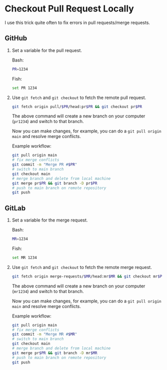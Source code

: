 # Checkout Pull Request Locally

I use this trick quite often to fix errors in pull requests/merge requests.

## GitHub

1. Set a variable for the pull request.

   Bash:

   ```bash
   PR=1234
   ```

   Fish:

   ```bash
   set PR 1234
   ```

2. Use `git fetch` and `git checkout` to fetch the remote pull request.

   ```bash
   git fetch origin pull/$PR/head:pr$PR && git checkout pr$PR
   ```

   The above command will create a new branch on your computer (`pr1234`) and switch to that branch.

   Now you can make changes, for example, you can do a `git pull origin main` and resolve merge conflicts.

   Example workflow:

   ```bash
   git pull origin main
   # fix merge conflicts
   git commit -m "Merge PR #$PR"
   # switch to main branch
   git checkout main
   # merge branch and delete from local machine
   git merge pr$PR && git branch -D pr$PR
   # push to main branch on remote repository
   git push
   ```

## GitLab

1. Set a variable for the merge request.

   Bash:

   ```bash
   MR=1234
   ```

   Fish:

   ```bash
   set MR 1234
   ```

2. Use `git fetch` and `git checkout` to fetch the remote merge request.

   ```bash
   git fetch origin merge-requests/$MR/head:mr$MR && git checkout mr$PR
   ```

   The above command will create a new branch on your computer (`mr1234`) and switch to that branch.

   Now you can make changes, for example, you can do a `git pull origin main` and resolve merge conflicts.

   Example workflow:

   ```bash
   git pull origin main
   # fix merge conflicts
   git commit -m "Merge MR #$MR"
   # switch to main branch
   git checkout main
   # merge branch and delete from local machine
   git merge pr$PR && git branch -D mr$MR
   # push to main branch on remote repository
   git push
   ```
